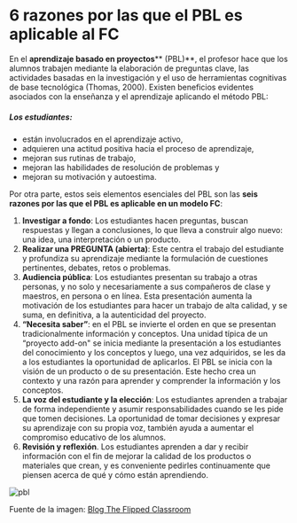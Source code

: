 # 6 razones por las que el PBL es aplicable al FC

En el **aprendizaje basado en proyectos**** (PBL)**, el profesor hace que los alumnos trabajen mediante la elaboración de preguntas clave, las actividades basadas en la investigación y el uso de herramientas cognitivas de base tecnológica (Thomas, 2000). Existen beneficios evidentes asociados con la enseñanza y el aprendizaje aplicando el método PBL:

##### Los estudiantes:

*   están involucrados en el aprendizaje activo,
*   adquieren una actitud positiva hacia el proceso de aprendizaje,
*   mejoran sus rutinas de trabajo,
*   mejoran las habilidades de resolución de problemas y
*   mejoran su motivación y autoestima.

Por otra parte, estos seis elementos esenciales del PBL son las **seis razones por las que el PBL es aplicable en un modelo FC**:

1.  **Investigar a fondo**: Los estudiantes hacen preguntas, buscan respuestas y llegan a conclusiones, lo que lleva a construir algo nuevo: una idea, una interpretación o un producto.
2.  **Realizar una PREGUNTA (abierta)**: Este centra el trabajo del estudiante y profundiza su aprendizaje mediante la formulación de cuestiones pertinentes, debates, retos o problemas.
3.  **Audiencia pública**: Los estudiantes presentan su trabajo a otras personas, y no solo y necesariamente a sus compañeros de clase y maestros, en persona o en línea. Esta presentación aumenta la motivación de los estudiantes para hacer un trabajo de alta calidad, y se suma, en definitiva, a la autenticidad del proyecto. 
4.  **“Necesita saber”**: en el PBL se invierte el orden en que se presentan tradicionalmente información y conceptos. Una unidad típica de un “proyecto add-on" se inicia mediante la presentación a los estudiantes del conocimiento y los conceptos y luego, una vez adquiridos, se les da a los estudiantes la oportunidad de aplicarlos. El PBL se inicia con la visión de un producto o de su presentación. Este hecho crea un contexto y una razón para aprender y comprender la información y los conceptos.
5.  **La voz del estudiante y la elección**: Los estudiantes aprenden a trabajar de forma independiente y asumir responsabilidades cuando se les pide que tomen decisiones. La oportunidad de tomar decisiones y expresar su aprendizaje con su propia voz, también ayuda a aumentar el compromiso educativo de los alumnos.
6.  **Revisión y reflexión**. Los estudiantes aprenden a dar y recibir información con el fin de mejorar la calidad de los productos o materiales que crean, y es conveniente pedirles continuamente que piensen acerca de qué y cómo están aprendiendo.


![pbl](http://www.theflippedclassroom.es/wp-content/uploads/2013/12/PBL.jpg)


Fuente de la imagen: [Blog The Flipped Classroom](http://www.theflippedclassroom.es/un-grafico-sobre-aprendizaje-basado-en-proyectos/)